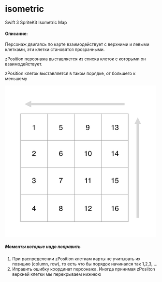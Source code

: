 # isometric
Swift 3 SpriteKit Isometric Map

#### Описание:
Персонаж двигаясь по карте взаимодействует с верхними и левыми клетками, эти клетки становятся прозрачными.

zPosition персонажа выставляется из списка клеток с которыми он взаимодействует.

zPosition клеток выставляется в таком порядке, от большего к меньшему

![](grid.jpg)

##### Моменты которые надо поправить

1. При распределении zPosition клеткам карты не учитывать их позицию (column, row), то есть что бы порядок начинался так 1,2,3, ...
2. Иправить ошибку координат персонажа. Иногда принимая zPosiiton верхней клетки мы перекрываем нижнюю